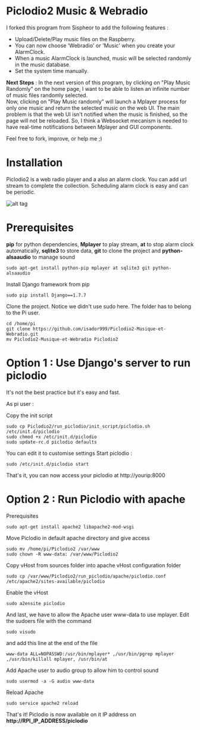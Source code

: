   Piclodio2 Music & Webradio
==============================

I forked this program from Sispheor to add the following features : 

 - Upload/Delete/Play music files on the Raspberry. 
 - You can now choose 'Webradio' or 'Music' when you create your AlarmClock. 
 - When a music AlarmClock is launched, music will be selected randomly in the music database.
 - Set the system time manually. 

__Next Steps__ : 
In the next version of this program, by clicking on "Play Music Randomly" on the home page, I want to be able to listen an infinite number of music files randomly selected.  
Now, clicking on "Play Music randomly" will launch a Mplayer process for only one music and return the selected music on the web UI. 
The main problem is that the web UI isn't notified when the music is finished, so the page will not be reloaded. 
So, I think a Websocket mecanism is needed to have real-time notifications between Mplayer and GUI components. 

Feel free to fork, improve, or help me ;) 


Installation
=========== 

Piclodio2 is a web radio player and a also an alarm clock. You can add url stream to complete the collection. Scheduling alarm clock is easy and can be periodic.

![alt tag](https://raw.github.com/Sispheor/Piclodio2/master/img/piclodio_home.png)

Prerequisites
==========

**pip** for python dependencies, **Mplayer** to play stream, **at** to stop alarm clock automatically, **sqlite3** to store data, **git** to clone the project and **python-alsaaudio** to manage sound

```
sudo apt-get install python-pip mplayer at sqlite3 git python-alsaaudio
```

Install Django framework from pip

```
sudo pip install Django==1.7.7
```

Clone the project. Notice we didn't use sudo here. The folder has to belong to the Pi user.
```
cd /home/pi
git clone https://github.com/isador999/Piclodio2-Musique-et-Webradio.git
mv Piclodio2-Musique-et-Webradio Piclodio2
```

Option 1 : Use Django's server to run piclodio
==========

It's not the best practice but it's easy and fast.

As pi user :

Copy the init script
```
sudo cp Piclodio2/run_piclodio/init_script/piclodio.sh /etc/init.d/piclodio
sudo chmod +x /etc/init.d/piclodio
sudo update-rc.d piclodio defaults
```
You can edit it to customise settings
Start piclodio :
```
sudo /etc/init.d/piclodio start
```
That's it, you can now access your piclodio at http://yourip:8000


Option 2 : Run Piclodio with apache
==========

Prerequisites
```
sudo apt-get install apache2 libapache2-mod-wsgi
```
Move Piclodio in default apache directory and give access
```
sudo mv /home/pi/Piclodio2 /var/www
sudo chown -R www-data: /var/www/Piclodio2
```
Copy vHost from sources folder into apache vHost configuration folder
```
sudo cp /var/www/Piclodio2/run_piclodio/apache/piclodio.conf /etc/apache2/sites-available/piclodio
```
Enable the vHost
```
sudo a2ensite piclodio
```
And last, we have to allow the Apache user www-data to use mplayer. Edit the sudoers file with the command
```
sudo visudo
```
and add this line at the end of the file
```
www-data ALL=NOPASSWD:/usr/bin/mplayer* ,/usr/bin/pgrep mplayer ,/usr/bin/killall mplayer, /usr/bin/at
```
Add Apache user to audio group to allow him to control sound
```
sudo usermod -a -G audio www-data
```
Reload Apache
```
sudo service apache2 reload
```

That's it! Piclodio is now available on it IP address on **http://RPI_IP_ADDRESS/piclodio**
